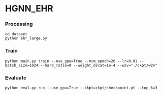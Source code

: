 # HGNN_EHR

### Processing

```shell
cd dataset
python ehr_large.py
```



### Train

```shell
python main.py train --use_gpu=True --num_epoch=20 --lr=0.01 --batch_size=1024 --hard_ratio=0 --weight_decat=1e-4 --w2v="./ckpt/w2v"
```



### Evaluate

```shell
python eval.py run --use_gpu=True --ckpt=ckpt/checkpoint.pt --top_k=3
```

